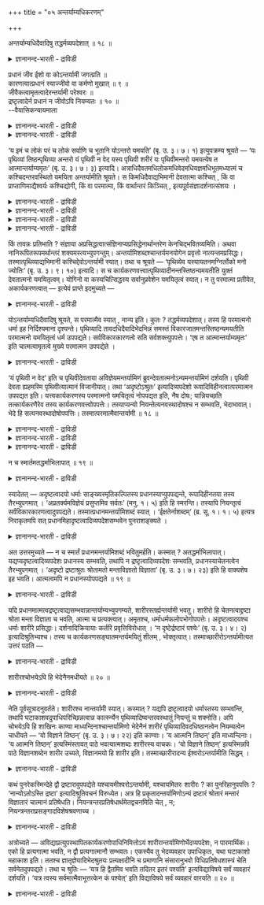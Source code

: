 +++
title = "०५ अन्तर्याम्यधिकरणम्"

+++

अन्तर्याम्यधिदैवादिषु तद्धर्मव्यपदेशात् ॥ १८ ॥  
<details><summary>ज्ञानानन्द-भारती - द्राविडी</summary>

अन्दर्याम्यदिदैवादिषु तत्तर्मव्यबदेसात् ॥ १८ ॥
</details>

प्रधानं जीव ईशो वा कोऽन्तर्यामी जगत्प्रति ॥  
कारणत्वात्प्रधानं स्याज्जीवो वा कर्मणो मुखात् ॥ ९ ॥  
जीवैकत्वामृतत्वादेरन्तर्यामी परेश्वरः ॥  
द्रष्टृत्वादेर्न प्रधानं न जीवोऽपि नियम्यतः ॥ १० ॥  
--वैयासिकन्यायमाला

<details><summary>ज्ञानानन्द-भारती - द्राविडी</summary>

जगत्तैयुत्तेसित्तु अन्दर्यामी (उळ्ळिरुन्दु नियमऩम् सॆय्गिऱवर्) यार्? पिरदाऩमा? जीवऩा? ईसुवररा? (जगत्तिऱ्कु) कारणमायिरुप्पदाल् पिरदाऩमायिरुक्कलाम्। अल्लदु (जीवर्गळ् कर्मबलऩै अऩुबविप्पदऱ्कागवे जगत् स्रुष्टिक्कप्पडुवदाल्) कर्माविऩ् मूलमाय् जीवऩ् (अन्दर्यामियागविरुक्कलाम्)।
</details>

<details><summary>ज्ञानानन्द-भारती - द्राविडी</summary>

जीवऩुडऩ् ऒऩ्ऱायिरुक्कुम् तऩ्मै, मरणमऱ्ऱि रुक्कुम् तऩ्मै, मुदलियवै सॊल्लियिरुप्पदाल् अन्दर् यामि परमेसुवरर्दाऩ्। "पार्क्किऱवर्” ऎऩ्ऱ तऩ्मै मुदलिय तिरुप्पदाल् पिरदाऩम् अल्ल। नियमिक्कप्पडुम् तऩ्मै जीवऩुक् किरुप्पदाल्, जीवऩुमल्ल।
</details>

‘य इमं च लोकं परं च लोकं सर्वाणि च भूतानि योऽन्तरो यमयति’ (बृ. उ. ३। ७। १) इत्युपक्रम्य श्रूयते — ‘यः पृथिव्यां तिष्ठन्पृथिव्या अन्तरो यं पृथिवी न वेद यस्य पृथिवी शरीरं यः पृथिवीमन्तरो यमयत्येष त आत्मान्तर्याम्यमृतः’ (बृ. उ. ३। ७। ३) इत्यादि। अत्राधिदैवतमधिलोकमधिवेदमधियज्ञमधिभूतमध्यात्मं च कश्चिदन्तरवस्थितो यमयिता अन्तर्यामीति श्रूयते। स किमधिदैवाद्यभिमानी देवतात्मा कश्चित् , किं वा प्राप्ताणिमाद्यैश्वर्यः कश्चिद्योगी, किं वा परमात्मा, किं वार्थान्तरं किञ्चित् , इत्यपूर्वसंज्ञादर्शनात्संशयः ।

<details><summary>ज्ञानानन्द-भारती - द्राविडी</summary>

\[पिरुहदारण्यग उबनिषत्तिल् ३-वदु अत्या यत्तिल् उळ्ळ अन्दर्यामि पिराह्मणम् इन्द अदिगर णत्तिऱ्कु विषयम्। इङ्गु अन्दर्यामि ऎऩ्ऱ पॆयरिल् ऎल्ला इडङ्गळिलुम् उळ्ळे इरुन्दुगॊण्डु अडक्कि आळ्बवरागक् कुऱिप्पिडप्पडुगिऱार्। इन्द अन्दर्यामि पिरदाऩमा? ऒरु तेवदैया? अणिमादि सित्तिगळ् पॆऱ्ऱ योगीसुवररा? परमात्मावा? ऎऩ्ऱु सन्देहम्।
</details>

<details><summary>ज्ञानानन्द-भारती - द्राविडी</summary>

जगत्तिऱ्कु पिरदाऩम् कारणमाऩदाल् अदऱ्कु नियमऩम् पॊरुन्दुम्। आगवे अन्दर्यामि पिरदाऩम् अल्लदु पिरुदिव्यादि अबिमाऩि तेवदैक्कुम्, सित्तिगळ् पॆऱ्ऱ योगिक्कुम् उळ्ळे इरुन्दु कॊण्डु नियमऩम् पॊरुन्दुम्, इवर्गळ् अन्दर्यामियायिरुक् कलाम्। जीवऩ् तऩदु कर्मामूलम् अन्दर्यामि आगलाम्। परमात्मावुक्कु सरीरमिल्लाददाल् अन्दर्यामियाग मुडियादु ऎऩ्ऱु पूर्वबक्षम्।
</details>

<details><summary>ज्ञानानन्द-भारती - द्राविडी</summary>

जीवऩोडु अबेदम्, मरणमिल्लामै मुदलाऩवै प्रह्मत्तैत् तविर वेऱुयारुक्कुम् सम्बिक्कादु। जीवऩुम्, ईसुवरऩुक्कु कट्टुप्पट्टवऩ्। ऎल्लारैयुम् नियमऩम् सॆय्यमुडियादु। पार्क्कुम् तऩ्मै मुदलाऩ सेदऩ तर्मम् जडमाऩ पिरदाऩत्तिऱ्कु पॊरुन्दादु। पिरदाऩम् आत्मावाग मुडियादु। “आगैयाल् अन्दर्यामि परमात्मादाऩ् ऎऩ्ऱु सित्तान्दम्”
</details>

<details><summary>ज्ञानानन्द-भारती - द्राविडी</summary>

‘ऎवर् इन्द लोगत्तैयुम्, परलोगत्तैयुम् ऎल्ला पिराणिगळैयुम् उळ्ळेयिरुन्दु नियमऩम् सॆय्गिऱारो' ऎऩ्ऱु आरम्बित्तु 'ऎवर् पिरुदिवियिल् इरुन्दु कॊण्डु, पिरुदिविक्कु उळ्ळेयिरुप्पवराय् ऎवरै पिरुदिवी अऱिवदिल्लैयो, ऎवरुक्कु पिरुदिवी सरीरमो, ऎवर् पिरुदिवियै उळ्ळेयिरुन्दुगॊण्डु नियमऩम् सॆय्गिऱारो' इवर् उऩ् आत्मा, अन्दर्यामी, मरणमऱ्ऱवर् (पिरुहत् ३-७-१, २) ऎऩ्बदु मुदलियदु सॊल्लप्पडुगिऱदु। इङ्गे तेवदा विषयमायुम्, लोगङ्गळ् विषयमायुम्, वेदङ्गळ् विषयमायुम्, यक्ञम् विषयमायुम्, पूदङ्गळ् विषयमायुम्, सरीरम् विषयमायुम् ऒरुवर् उळ्ळेयिरुन्दुगॊण्डु नियमऩम् सॆय्वदाग ‘अन्दर्यामी ऎऩ्ऱु सॊल्लप्पडुगिऱार्। अवर् अदिदैवम् मुदलाऩदै अबिमाऩिक्कुम् एदो ऒरु तेवदात्मावा, अल्लदु अणिमा मुदलाऩ ऐसुवर्यत्तै यडैन्दुळ्ळ एदेऩुम् ऒरु योगिया, परमात्मावा, वेऱु एदेऩुम् वस्तुवा, ऎऩ्ऱु इदुवरै मुऩ्गेट्कप् पडाद पुदिय पॆयर् काणुवदाल् सन्देहम्।
</details>

किं तावन्नः प्रतिभाति ? संज्ञाया अप्रसिद्धत्वात्संज्ञिनाप्यप्रसिद्धेनार्थान्तरेण केनचिद्भवितव्यमिति। अथवा नानिरूपितरूपमर्थान्तरं शक्यमस्त्यभ्युपगन्तुम्। अन्तर्यामिशब्दश्चान्तर्यमनयोगेन प्रवृत्तो नात्यन्तमप्रसिद्धः। तस्मात्पृथिव्याद्यभिमानी कश्चिद्देवोऽन्तर्यामी स्यात्। तथा च श्रूयते — ‘पृथिव्येव यस्यायतनमग्निर्लोको मनो ज्योतिः’ (बृ. उ. ३। ९। १०) इत्यादि। स च कार्यकरणवत्त्वात्पृथिव्यादीनन्तस्तिष्ठन्यमयतीति युक्तं देवतात्मनो यमयितृत्वम्। योगिनो वा कस्यचित्सिद्धस्य सर्वानुप्रवेशेन यमयितृत्वं स्यात्। न तु परमात्मा प्रतीयेत, अकार्यकरणत्वात् — इत्येवं प्राप्ते इदमुच्यते —

<details><summary>ज्ञानानन्द-भारती - द्राविडी</summary>

पूर्वबक्षम्: नमक्कु ऎऩ्ऩ तोऩ्ऱुगिऱदु? पॆयर् पिरसित्तमिल्लाददिऩाल्, पॆयरैयुडैयदुम् पिरसित्त मिल्लाद वेऱु एदेऩुम् वस्तुवायिरुक्क वेण्डुम् ऎऩ्ऱु। अल्लदु, विळक्किक् काट्टमुडियाद स्वरूबत्तुडऩ् वेऱु ऒरु वस्तु इरुक्किऱदु ऎऩ्ऱु ऒप्पुक्कॊळ्ळ मुडियादु। अन्दर्यामी ऎऩ्ऱ सप्तमुम्, उळ्ळेयिरुन्दु नियमऩम् ऎऩ्ऱ अवयवार्त्तत्ताल् पिरविरुत्तित्तिरुक् किऱदु। पूरावुम् पिरसित्तमिल्लाददिल्लै। आगैयाल् पिरुदिवी मुदलियदिल् अबिमाऩिक्कुम् एदो ऒरु तेवदै अन्दर्यामीयाय् इरुक्कलाम्। अप्पडिये "ऎवरुक्कु पिरुदिविये इरुप्पिडमो (सरीरमो) अक्ऩि - कण्। ज्योदिस्मऩस्” (पिरुहत् ३-९-१०) ऎऩ्बदु मुदलियदु सॊल्लप्पट्टिरुक्किऱदु। अवर् सरीरम् इन्दिरियङ्गळुडऩ कूडिऩवरायिरुप्पदाल् उळ्ळे यिरुन्दुगॊण्डु पिरुदिवी मुदलाऩवैगळै नियमऩम् सॆय्गिऱार् ऎऩ्ऱु तेवदात्मावुक्कु नियमऩम् सॆय्युम् तऩ्मै पॊरुन्दुम्। एदेऩुम् योगसित्तियै अडैन्दिरुक्कुम् एदो ऒरु योगिक्कावदु ऎल्लावऱ्ऱिलुम् उळ्ळे पुगुन्दु कॊळ्वदाल् नियमऩम् सॆय्युम् तऩ्मै इरुक्कलाम्। परमात्मावुक्को सरीरम् इन्दिरियम् इल्लाददिऩाल् (अत्तऩ्मै) इरुक्कादु, ऎऩ्ऱु।
</details>

योऽन्तर्याम्यधिदैवादिषु श्रूयते, स परमात्मैव स्यात् , नान्य इति। कुतः ? तद्धर्मव्यपदेशात्। तस्य हि परमात्मनो धर्मा इह निर्दिश्यमाना दृश्यन्ते। पृथिव्यादि तावदधिदैवादिभेदभिन्नं समस्तं विकारजातमन्तस्तिष्ठन्यमयतीति परमात्मनो यमयितृत्वं धर्म उपपद्यते। सर्वविकारकारणत्वे सति सर्वशक्त्युपपत्तेः। ‘एष त आत्मान्तर्याम्यमृतः’ इति चात्मत्वामृतत्वे मुख्ये परमात्मन उपपद्येते ।

<details><summary>ज्ञानानन्द-भारती - द्राविडी</summary>

सित्तान्दम्: इव्विदम् वरुम्बोदु इदु सॊल्लप्पडुगिऱदु। ऎवर् अदिदैवम् मुदलियवैगळिल् अन्दर्यामी ऎऩ्ऱु सॊल्लप्पडुगिऱारो, अवर् परमात् मादाऩ्, वेऱुयारुम् इल्लै। एऩ्? 'अवरुडैय तर्मङ्गळैक् कुऱिप्पिडुवदाल्' अन्द परमात्मा विऩुडैय धर्मङ्गळ् अल्लवा इङ्गे कुऱिप्पिडप् पडुवदागक् काण्गिऩ्ऱऩ? अदिदैवम् मुदलाऩ पेदत्तिऩाल् वेऱुबट्टिरुक्कुम् पिरुदिवी मुदलाऩ समस्तमाऩ विगारक्कूट्टत्तैयुम् उळ्ळेयिरुन्दु कॊण्डु नियमऩम् सॆय्गिऱार् ऎऩ्ऱ कारणत्ताल् नियमऩम् सॆय्युम् तऩ्मै ऎऩ्ऱ तर्मम् परमात्माविऱ्कुप् पॊरुन्दुम्, ऎल्ला विगारत्तिऱ्कुम् कारणमायि रुप्पदिऩाल् ऎल्ला सक्तियुम् पॊरुन्दुमाऩदिऩाल् ‘इवर् उऩ् आत्मा अन्दर्यामी मरणमऱ्ऱवर्’ ऎऩ्ऱु आत्मत्तऩ्मैयुम् मरणमऱ्ऱ तऩ्मैयुम् मुक्कियमाग परमात्माविडत्तिलेये पॊरुन्दुम्।
</details>

‘यं पृथिवी न वेद’ इति च पृथिवीदेवताया अविज्ञेयमन्तर्यामिणं ब्रुवन्देवतात्मनोऽन्यमन्तर्यामिणं दर्शयति। पृथिवी देवता ह्यहमस्मि पृथिवीत्यात्मानं विजानीयात्। तथा ‘अदृष्टोऽश्रुतः’ इत्यादिव्यपदेशो रूपादिविहीनत्वात्परमात्मन उपपद्यत इति। यत्त्वकार्यकरणस्य परमात्मनो यमयितृत्वं नोपपद्यत इति, नैष दोषः; यान्नियच्छति तत्कार्यकरणैरेव तस्य कार्यकरणवत्त्वोपपत्तेः। तस्याप्यन्यो नियन्तेत्यनवस्थादोषश्च न सम्भवति, भेदाभावात्। भेदे हि सत्यनवस्थादोषोपपत्तिः। तस्मात्परमात्मैवान्तर्यामी ॥ १८ ॥

<details><summary>ज्ञानानन्द-भारती - द्राविडी</summary>

'ऎवरै पिरुदिवी अऱिवदिल्लैयो' ऎऩ्ऱु पिरुदिवी तेवदैयाल् अऱियमुडियाददाग अन्दर् यामियैच् चॊल्वदुम्, तेवदात्मावुक्कु वेऱाग अन्दर्यामियैक् काट्टुगिऱदु। पिरुदिवी तेवदैयो 'नाऩ् पिरुदिवियाय् इरुक्किऱेऩ्' ऎऩ्ऱु तऩ्ऩै अऱिन्दुगॊळ्ळ मुडियुमल्लवा? अप्पडिये 'पार्क्कप् पडामलिरुप्पवर्' केट्कप्पडामलिरुप्पवर् ऎऩ्बदु मुदलिय कुऱिप्पिडल्, रूबम् मुदलियदु इल्लाददिऩाल्, परमात्मावुक्कुप् पॊरुन्दुम् ऎऩ्ऱु।
</details>

<details><summary>ज्ञानानन्द-भारती - द्राविडी</summary>

सरीरम् इन्दिरियमिल्लाद परमात्मावुक्कु नियमऩम् सॆय्युम् तऩ्मै पॊरुन्दादु ऎऩ्बदु ऎदुवो, अदु तोषमिल्लै। ऎवर्गळै नियमऩम् सॆय्गिऱारो, अवर्गळुडैय सरीरम् इन्दिरियङ्गळिऩालेये इवरुक्कु सरीरम् इन्दिरियमुडैय तऩ्मै पॊरुन्दुमादलाल्। अवरै नियमऩम् सॆय्गिऱवर् वेऱु ऎऩ्ऱु अऩवस्ता (मुडिविऩ्मै) ऎऩ्ऱ तोषम् एऱ्पडादु पेदमिल्लाद तिऩाल्। पेदम् इरुन्दालल्लवा अऩवस्ता तोषम् पॊरुन्दुम्?
</details>

<details><summary>ज्ञानानन्द-भारती - द्राविडी</summary>

आगैयाल् परमात्मादाऩ् अन्दर्यामी (१८)
</details>

न च स्मार्तमतद्धर्माभिलापात् ॥ १९ ॥  
<details><summary>ज्ञानानन्द-भारती - द्राविडी</summary>

न स स्मार्दमदत्तर्माबिलाबात् ॥ १९ ॥
</details>

स्यादेतत् — अदृष्टत्वादयो धर्माः साङ्ख्यस्मृतिकल्पितस्य प्रधानस्याप्युपपद्यन्ते, रूपादिहीनतया तस्य तैरभ्युपगमात् । ‘अप्रतर्क्यमविज्ञेयं प्रसुप्तमिव सर्वतः’ (मनु. १। ५) इति हि स्मरन्ति। तस्यापि नियन्तृत्वं सर्वविकारकारणत्वादुपपद्यते। तस्मात्प्रधानमन्तर्यामिशब्दं स्यात् । ‘ईक्षतेर्नाशब्दम्’ (ब्र. सू. १। १। ५) इत्यत्र निराकृतमपि सत् प्रधानमिहादृष्टत्वादिव्यपदेशसम्भवेन पुनराशङ्क्यते ।

<details><summary>ज्ञानानन्द-भारती - द्राविडी</summary>

पूर्वबक्षम्: इदु इरुक्कट्टुम्, पार्क्कप्पडाद तऩ्मै मुदलाऩ धर्मङ्गळ् साङ्गिय स्मिरुदियिल् कल्बिक्कप्पट्टिरुक्किऱ पिरदाऩत्तिऱ्कुम् पॊरुन्दु किऩ्ऱऩ। रूबम् मुदलियदु इल्लाददाग पिरदाऩम् अवर्गळाल् ऒप्पुक्कॊळ्ळप्पडुवदाल् ‘युक्तिक्कु ऎट्टाददु, अऱियमुडियाददु, ऎल्लाप्पक्कत्तिलुम् नऩ्गु तूङ्गुवदुबोल् उळ्ळदु' (मऩु १-५) ऎऩ्ऱल्लवा स्मरिक्किऱार्गळ्! ऎल्ला विगारङ्गळुक्कुम् कारणमा यिरुप्पदाल् अदऱ्कुम् नियमऩम् सॆय्युम् तऩ्मै पॊरुन्दुम्। आगैयाल् अन्दर्यामी ऎऩ्ऱ सप्तत्ताल् सॊल्लप्पडुवदु पिरदाऩमायिरुक्कलाम्। 'पार्प्पदिऩाल् सप्तमऱ्ऱदु इल्लै' (सूत्रम् १ १-५) ऎऩ्ऱ इडत्तिल् निरागरिक्कप्पट्टबोदिलुम्, इङ्गे पार्क्कप्पडाद तऩ्मै मुदलिय सप्तमिरुप्पदिऩाल् मऱुबडियुम् पिरदाऩम् सङ्गिक्कप्पडुगिऱदु।
</details>

अत उत्तरमुच्यते — न च स्मार्तं प्रधानमन्तर्यामिशब्दं भवितुमर्हति। कस्मात् ? अतद्धर्माभिलापात्। यद्यप्यदृष्टत्वादिव्यपदेशः प्रधानस्य सम्भवति, तथापि न द्रष्टृत्वादिव्यपदेशः सम्भवति, प्रधानस्याचेतनत्वेन तैरभ्युपगमात् । ‘अदृष्टो द्रष्टाश्रुतः श्रोतामतो मन्ताविज्ञातो विज्ञाता’ (बृ. उ. ३। ७। २३) इति हि वाक्यशेष इह भवति। आत्मत्वमपि न प्रधानस्योपपद्यते ॥ १९ ॥

<details><summary>ज्ञानानन्द-भारती - द्राविडी</summary>

सित्तान्दम्: अदऩाल् पदिल् सॊल्लप्पडुगिऱदु ‘स्मार्त्तमुम् इल्लै' पिरदाऩम् अन्दर्यामी ऎऩ्ऱ सप्तमुळ्ळदाग इरुक्क न्यायमिल्लै। एऩ्? ‘अदैविड वेऱाऩ सेदऩऩिऩ् तर्मम् सॊल्लियिरुप्पदाल्' पार्क्कप्पडाद तऩ्मै मुदलियदै सॊल्वदु पिरदाऩत् तिऱ्कु पॊरुन्दुमेयाऩलुम्, अप्पॊऴुदुम् पार्क्कुम् तऩ्मै मुदलियदै सॊल्वदु सम्बविक्कादु, पिरदाऩ माऩदु असेदऩमाग अवर्गळाल् ऒप्पुक्कॊळ्ळप्पडु वदाल्, इङ्गेयो पिऩ् वाक्कियत्तिल् 'पार्क्कप्पडादवर् पार्क्किऱवर्, केट्कप्पडादवर् केट्किऱवर्, निऩैक्कप् पडादवर् निऩैप्पवर्, अऱियप्पडादवर् अऱिगिऱवर्' (पिरुहत् ३-७-२३) ऎऩ्ऱल्लवा इरुक्किऱदु? आत्मत् तऩ्मैयुम् पिरदाऩत्तिऱ्कु पॊरुन्दादु।
</details>

यदि प्रधानमात्मत्वद्रष्टृत्वाद्यसम्भवान्नान्तर्याम्यभ्युपगम्यते, शारीरस्तर्ह्यन्तर्यामी भवतु। शारीरो हि चेतनत्वाद्द्रष्टा श्रोता मन्ता विज्ञाता च भवति, आत्मा च प्रत्यक्त्वात्। अमृतश्च, धर्माधर्मफलोपभोगोपपत्तेः। अदृष्टत्वादयश्च धर्माः शारीरे प्रसिद्धाः। दर्शनादिक्रियायाः कर्तरि प्रवृत्तिविरोधात् । ‘न दृष्टेर्द्रष्टारं पश्येः’ (बृ. उ. ३। ४। २) इत्यादिश्रुतिभ्यश्च। तस्य च कार्यकरणसङ्घातमन्तर्यमयितुं शीलम् , भोक्तृत्वात्। तस्माच्छारीरोऽन्तर्यामीत्यत उत्तरं पठति —

<details><summary>ज्ञानानन्द-भारती - द्राविडी</summary>

पूर्वबक्षम्: आत्मत्तऩ्मै पार्क्कुम् तऩ्मै मुदलियदु सम्बविक्काददिऩाल् पिरदाऩम् ऒप्पुक् कॊळ्ळप्पडविल्लै। आऩाल्, अप्पॊऴुदु अन्दर्यामी ऎऩ्बदु सारीरऩाग इरुक्कट्टुमे? सारीरऩो, सेदऩऩायिरुप्पदाल्, पार्क्किऱवऩागवुम्, केट्किऱ वऩागवुम्, निऩैक्किऱवऩागवुम्, अऱिगिऱवऩागवुम् इरुक्किऱाऩ्; उळ्ळेयिरुप्पदाल् आत्मावुम्गूड, तर्मङ्गळुक्कुम्, अदर्मङ्गळुक्कुम् उळ्ळ पलऩ्गळै अऩुबविक्क वेण्डियदु न्यायमाऩदिऩाल्, मरण मऱ्ऱवऩुम्गूड, पार्क्कप्पडाद तऩ्मै मुदलिय तर्मङ् गळुम् सारीर्ऩिडत्तिल् पिरसित्तमायुळ्ळवै, पार्प्पदु मुदलाऩ किरियैक्कु किरियै सॆय्बवऩिडत्तिल् पिरविरुत्ति विरोदप्पडुमाऩदिऩाल्। 'पार्वैयैप् पार्प् पवऩे नी पार्क्कमुडियादु' (पिरुहत् ३-४-२) ऎऩ्बदु मुदलाऩ सुरुदिगळाल्। पोक्तावाग इरुप्पदाल् अवऩुक्कुम् सरीर इन्दिरियङ्गळै उळ्ळिरुन्दु नियमऩम् सॆय्युम् योक्कियदैयुम् इरुक्किऱदु, आगैयाल् सारीरऩ् अन्दर्यामी ऎऩ्ऱु इदऱ्कु पदिल् सॊल्गिऱार्:-
</details>

शारीरश्चोभयेऽपि हि भेदेनैनमधीयते ॥ २० ॥  
<details><summary>ज्ञानानन्द-भारती - द्राविडी</summary>

सारीरच्चोबयेअबि हि पेदेनैनमदीयदे ॥ २० ॥
</details>

नेति पूर्वसूत्रादनुवर्तते। शारीरश्च नान्तर्यामी स्यात्। कस्मात् ? यद्यपि द्रष्टृत्वादयो धर्मास्तस्य सम्भवन्ति, तथापि घटाकाशवदुपाधिपरिच्छिन्नत्वान्न कार्त्स्न्येन पृथिव्यादिष्वन्तरवस्थातुं नियन्तुं च शक्नोति। अपि चोभयेऽपि हि शाखिनः काण्वा माध्यन्दिनाश्चान्तर्यामिणो भेदेनैनं शारीरं पृथिव्यादिवदधिष्ठानत्वेन नियम्यत्वेन चाधीयते — ‘यो विज्ञाने तिष्ठन्’ (बृ. उ. ३। ७। २२) इति काण्वाः। ‘य आत्मनि तिष्ठन्’ इति माध्यन्दिनाः। ‘य आत्मनि तिष्ठन्’ इत्यस्मिंस्तावत् पाठे भवत्यात्मशब्दः शारीरस्य वाचकः। ‘यो विज्ञाने तिष्ठन्’ इत्यस्मिन्नपि पाठे विज्ञानशब्देन शारीर उच्यते, विज्ञानमयो हि शारीर इति। तस्माच्छारीरादन्य ईश्वरोऽन्तर्यामीति सिद्धम् ।

<details><summary>ज्ञानानन्द-भारती - द्राविडी</summary>

सित्तान्दम्: मुऩ् सूत्तिरत्तिलिरुन्दु 'इल्लै' ऎऩ्बदु कूडवे वरुगिऱदु। सारीरऩुम् अन्दर्यामियाग ऒप्पुक्कॊळ्ळप्पडुवदिल्लै। एऩ्? पार्क्कुम् तऩ्मै मुदलिय धर्मङ्गळ् अवऩुक्कु सम्बविक्कुम् ऎऩ्ऱिरुन् दालुम्, अप्पडियुम् कुडत्तिलुळ्ळ आगासत्तैप् पोल् उबादियिऩाल् वरैयऱुक्कप्पट्टिरुप्पदिऩाल् पिरुदिवी मुदलियवैगळिल् पूरावुम् इरुक्कवुम् नियमऩम् सॆय्यवुम् सक्तियऱ्ऱदु। तविरवुम् ‘इरुवरुमे', काण्वसा कैयैच् चेर्न्दवर्गळुम् मात्यन्दिऩसागैयैच् चेर्न्दवर्गळुम्, इन्द सारीरऩै अन्दर्यामिक्कु वेऱागवुम्, पिरुदिवी मुदलाऩदु पोल इरुप्पिडमागवुम्, नियमऩम् सॆय्यप्पडुवदागवुम्, सॊल्लुगिऱार्गळ्, ‘ऎवर् विक्ञाऩत्तिल् इरुन्दुगॊण्डु' (पिरुहत्। ३-७-२२) ऎऩ्ऱु काण्वर्गळ्; 'ऎवर् आत्माविल् इरुन्दुगॊण्डु' ऎऩ्ऱु मात्तियन्दिऩर्गळ्। ‘ऎवर् आत्माविल् इरुन्दु कॊण्डु' ऎऩ्ऱ इन्द पाडत्तिल् आत्मा ऎऩ्ऱ सप्तम् सारीरऩै सॊल्वदाग इरुक्किऱदु; 'ऎवर् विक्ञाऩत्तिल् इरुन्दु कॊण्डु' ऎऩ्ऱइन्दप् पाडत्तिलुम् विक्ञाऩम् ऎऩ्ऱ सप्तत्तिऩाल् सारीरऩ् सॊल्लप्पडुगिऱाऩ्; विक्ञा ऩमयऩ् अल्लवा सारीरऩ्? आगैयाल् सारीरऩैविड वेऱाग उळ्ळ ईसुवरऩ् अन्दर्यामी ऎऩ्ऱु सित्तम्।
</details>

कथं पुनरेकस्मिन्देहे द्वौ द्रष्टारावुपपद्येते यश्चायमीश्वरोऽन्तर्यामी, यश्चायमितरः शारीरः ? का पुनरिहानुपपत्तिः ? ‘नान्योऽतोऽस्ति द्रष्टा’ इत्यादिश्रुतिवचनं विरुध्येत। अत्र हि प्रकृतादन्तर्यामिणोऽन्यं द्रष्टारं श्रोतारं मन्तारं विज्ञातारं चात्मानं प्रतिषेधति। नियन्त्रन्तरप्रतिषेधार्थमेतद्वचनमिति चेत् , न; नियन्त्रन्तराप्रसङ्गादविशेषश्रवणाच्च ।

<details><summary>ज्ञानानन्द-भारती - द्राविडी</summary>

पूर्वबक्षम्: अप्पडियाऩाल्, ऒरे तेहत्तिल्, इन्द ईसुवरऩागिय अन्दर्यामी ऎवरो, वेऱायुळ्ळ इन्द सारीरऩ् ऎवऩो आग, इरण्डु पार्क्किऱवर्गळ् ऎऩ्बदु ऎप्पडिप् पॊरुन्दुम्? इङ्गे पॊरुन्दादु ऎदु? ‘इवरैविड वेऱाग पार्क्किऱवऩ् किडैयादु' ऎऩ्बदु मुदलिय सुरुदि वसऩम् विरोदप्पडुम्। इङ्गेयो, पिरगिरुदमाऩ अन्दर्यामियैत् तविर वेऱाग पार्प्पवऩायुम्, केट्किऱवऩायुम्, निऩैक्किऱवऩायुम्, अऱिगिऱवऩायुम् उळ्ळ आत्मावै मऱुक्किऱदु। वेऱु नियन्दावै मऱुप्पदऱ्काग इन्द वसऩम् ऎऩ्ऱाल् सरियल्ल, वेऱु नियन्दावुक्कु पिरसङ्गमेयिल्लाद तालुम्, पॊदुवागवे सॊल्लप्पट्टिरुत्तलालुम्।
</details>

अत्रोच्यते — अविद्याप्रत्युपस्थापितकार्यकरणोपाधिनिमित्तोऽयं शारीरान्तर्यामिणोर्भेदव्यपदेशः, न पारमार्थिकः। एको हि प्रत्यगात्मा भवति, न द्वौ प्रत्यगात्मानौ सम्भवतः। एकस्यैव तु भेदव्यवहार उपाधिकृतः, यथा घटाकाशो महाकाश इति। ततश्च ज्ञातृज्ञेयादिभेदश्रुतयः प्रत्यक्षादीनि च प्रमाणानि संसारानुभवो विधिप्रतिषेधशास्त्रं चेति सर्वमेतदुपपद्यते। तथा च श्रुतिः — ‘यत्र हि द्वैतमिव भवति तदितर इतरं पश्यति’ इत्यविद्याविषये सर्वं व्यवहारं दर्शयति। ‘यत्र त्वस्य सर्वमात्मैवाभूत्तत्केन कं पश्येत्’ इति विद्याविषये सर्वं व्यवहारं वारयति ॥ २० ॥

<details><summary>ज्ञानानन्द-भारती - द्राविडी</summary>

सित्तान्दम्: इङ्गे सॊल्गिऱोम् सारीरऩ् अन्दर्यामि। इवर्गळुक्कुळ् पेदत्तैच् चॊल्वदु अवित् यैयिऩाल् एऱ्पडुत्तप्पट्टिरुक्कुम् सरीरम् इन्दिरियमागिय उबादियै निमित्तमायुळ्ळदु। इदु पारमार्त्तिगम् (वास्तवमायुळ्ळदु) अल्ल। उळ्ळे इरुक्कुम् आत्मा ऒरुवर्दाऩ्। उळ्ळेयुळ्ळ आत्माक्कळ् इरण्डु सम्बविक्कादु। ऒरुवरुक्के उबादियिऩाल् पेदविय वहारम् एऱ्पट्टदु, कुडत्तु आगासम् पॆरिय आगासम् ऎऩ्बदु ऎप्पडियो अप्पडि, अदिऩालेये अऱिगिऱवऩ् अऱियप्पडुवदु मुदलिय पेदत्तैच् चॊल्लुम् सुरुदिगळ्, पिरत्यक्षम् मुदलाऩ पिरमाणङ्गळ्, संसारत्तिऩ् अऩुबवम्, विदिबिरदि षेदङ्गळैच् चॊल्लुम् सास्तिरम्, इन्द ऎल्लाम् पॊरुन्दुगिऩ्ऱऩ। अप्पडिये सुरुदियुम् ‘ऎङ्गे इरण्डायिरुक्कुम् तऩ्मैबोल् इरुक्किऱदो, अङ्गे ऒरुवऩ् मऱ्ऱदैप् पार्प्पाऩ्' ऎऩ्ऱु अवित् यैक्कु विषयमायुळ्ळदिल् ताऩ् ऎल्ला व्यवहारमुम् ऎऩ्ऱु काट्टुगिऱदु। 'ऎङ्गे इवऩुक्कु ऎल्लाम् आत्मा वागवेयिरुक्कुमो। अप्पॊऴुदु ऎदिऩाल् ऎदै पार्प्पाऩ्' ऎऩ्ऱु वित्यैक्कु विषयमायुळ्ळदिल् ऎल्ला व्यवहारत् तैयुम् मऱुक्किऱदु।
</details>

